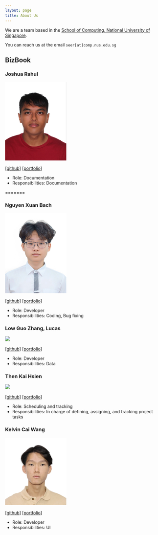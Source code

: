```yaml
---
layout: page
title: About Us
---
```


We are a team based in the [School of Computing, National University of Singapore](https://www.comp.nus.edu.sg).

You can reach us at the email `seer[at]comp.nus.edu.sg`

## BizBook

### Joshua Rahul

<img src="images/bosh1707.png" width="200px">

[[github](https://github.com/Bosh1707)]
[[portfolio](team/johndoe.md)]

* Role: Documentation
* Responsibilities: Documentation

=======
### Nguyen Xuan Bach

<img src="images/bmathnguyen.png" width="200px">

[[github](http://github.com/bmathnguyen)]
[[portfolio](team/johndoe.md)]

- Role: Developer
- Responsibilities: Coding, Bug fixing

### Low Guo Zhang, Lucas

<img src="images/biggillyboyman.png" width="200px">

[[github](http://github.com/biggillyboyman)] [[portfolio](team/johndoe.md)]

- Role: Developer
- Responsibilities: Data

### Then Kai Hsien

<img src="images/romidas99.png" width="200px">

[[github](http://github.com/romidas99)]
[[portfolio](team/johndoe.md)]

- Role: Scheduling and tracking
- Responsibilities: In charge of defining, assigning, and tracking project tasks

### Kelvin Cai Wang

<img src="images/caiwang0.png" width="200px">

[[github](http://github.com/caiwang0)]
[[portfolio](team/johndoe.md)]

- Role: Developer
- Responsibilities: UI

